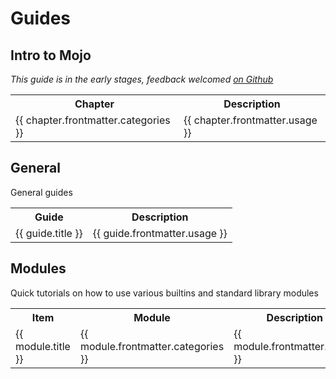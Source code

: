 # Guides

<script>
  import pages from '@temp/pages'
  export default {
    computed: {
      guides() {
        return this.sortByCategories(
          pages.filter(p => p.path.indexOf('/guides/general/') >= 0)
        )
      },
      modules() {
        return this.sortByCategories(
          pages.filter(p => p.path.indexOf('/guides/modules/') >= 0)
        )
      },
      intro() {
        return this.sortByCategories(
          pages.filter(p => p.path.indexOf('/guides/intro-to-mojo/') >= 0)
        )
      }
    },
    methods: {
      sortByCategories(pages) {
        return pages.sort((a, b) => a.frontmatter.categories.localeCompare(b.frontmatter.categories))
      }
    }
  }
</script>


## Intro to Mojo
_This guide is in the early stages, feedback welcomed [on Github](https://github.com/mojodojodev/mojodojo.dev/discussions/categories/feedback)_

<table>
  <tr>
    <th>Chapter</th>
    <th>Description</th>
  </tr>
  <tr v-for="chapter in intro">
   <td><a :href="chapter.path">{{ chapter.frontmatter.categories }}</a></td>
   <td style="white-space: pre-wrap;">{{ chapter.frontmatter.usage }}</td>
  </tr>
</table>

## General
General guides

<table>
  <tr>
    <th>Guide</th>
    <th>Description</th>
  </tr>
  <tr v-for="guide in guides">
   <td><a :href="guide.path">{{ guide.title }}</a></td>
   <td style="white-space: pre-wrap;">{{ guide.frontmatter.usage }}</td>
  </tr>
</table>


## Modules
Quick tutorials on how to use various builtins and standard library modules

<table>
  <tr>
    <th>Item</th>
    <th>Module</th>
    <th>Description</th>
  </tr>
  <tr v-for="module in modules">
   <td><a :href="module.path">{{ module.title }}</a></td>
   <td style="white-space: pre-wrap;">{{ module.frontmatter.categories }}</td>
   <td style="white-space: pre-wrap;">{{ module.frontmatter.usage }}</td>
  </tr>
</table>

